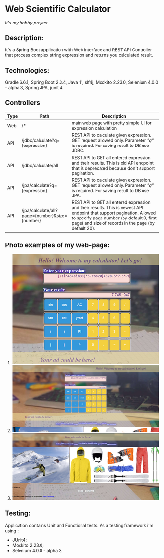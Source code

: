 # Web Scientific Calculator

*It's my hobby project*

## Description:
It's a Spring Boot application with Web interface and REST API Controller that process complex string expression and returns you calculated result.

## Technologies:
Gradle 6.6.1, Spring Boot 2.3.4, Java 11, slf4j, Mockito 2.23.0, Selenium 4.0.0 - alpha 3, Spring JPA, junit 4.

## Controllers

| Type | Path | Description |
| ----------- | ------------ | ----------- |
| Web | /* | main web page with pretty simple UI for expression calculation |
| API | /jdbc/calculate?q={expression} | REST API to calculate given expression. GET request allowed only. Parameter _"q"_ is required. For saving result to DB use JDBC. |
| API | /jdbc/calculate/all | REST API to GET all entered expression and their results. This is old API endpoint that is deprecated because don't support pagination. | 
| API | /jpa/calculate?q={expression} | REST API to calculate given expression. GET request allowed only. Parameter _"q"_ is required. For saving result to DB use JPA. |
| API | /jpa/calculate/all?page={number}&size={number} | REST API to GET all entered expression and their results. This is newest API endpoint that support pagination. Allowed to specify page number (by default 0, first page) and size of records in the page (by default 20). | 

## Photo examples of my web-page:

1. ![alt text](image1.PNG) 
2. ![alt text](image2.PNG) 
3. ![alt text](image3.PNG) 

## Testing: 

Application contains Unit and Functional tests. As a testing framework i'm using :
- JUnit4;
- Mockito 2.23.0;
- Selenium 4.0.0 - alpha 3.